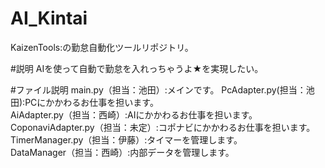 # AI_Kintai
KaizenTools:の勤怠自動化ツールリポジトリ。

#説明
AIを使って自動で勤怠を入れっちゃうよ★を実現したい。

#ファイル説明
main.py（担当：池田）:メインです。
PcAdapter.py(担当：池田):PCにかかわるお仕事を担います。               
AiAdapter.py（担当：西崎）:AIにかかわるお仕事を担います。               
CoponaviAdapter.py（担当：未定）:コポナビにかかわるお仕事を担います。　　
TimerManager.py（担当：伊藤）:タイマーを管理します。                  
DataManager（担当：西崎）:内部データを管理します。

